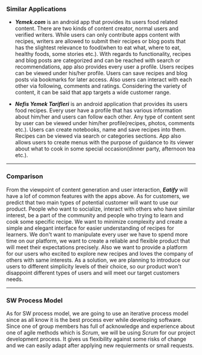### Similar Applications

- ***Yemek.com*** is an android app that provides its users food related content. There are two kinds of content creator, normal users and verified writers.
While users can only contribute apps content with recipes, writers are allowed to submit their recipes or blog posts that has the slightest relevance to food(when to eat what, where to eat, healthy foods, some stories etc.).
With regards to functionality, recipes and blog posts are categorized and can be reached with search or recommendations, app also provides every user a profile.
Users recipes can be viewed under his/her profile. Users can save recipes and blog posts via bookmarks for later access.
Also users can interact with each other via following, comments and ratings.
Considering the variety of content, it can be said that app targets a wide customer range.

- ***Nefis Yemek Tarifleri*** is an android application that provides its users food recipes. Every user have a profile that has various information about him/her and users can follow each other.
Any type of content sent by user can be viewed under him/her profile(recipes, photos, comments etc.). Users can create notebooks, name and save recipes into them.
Recipes can be viewed via search or categories sections. App also allows users to create menus with the purpose of guidance to its viewer about what to cook in some special occasion(dinner party, afternoon tea etc.).

-------------------- 
### Comparison
From the viewpoint of content generation and user interaction, ***Eatify*** will have a lof of common features with the apps above.
As for customers, we predict that two main types of potential customer will want to use our product.
People who want to socialize, interact with others who have similar interest, be a part of the community and people who trying to learn and cook some specific recipe.
We want to minimize complexity and create a simple and elegant interface for easier understanding of recipes for learners.
We don't want to manipulate every user we have to spend more time on our platform, we want to create a reliable and flexible product that will meet their expectations precisely.
Also we want to provide a platform for our users who excited to explore new recipes and loves the company of others with same interests.
As a solution, we are planning to introduce our users to different simplicity levels of their choice, so our product won't disappoint different types of users and will meet our target customers needs.

------------------
### SW Process Model
As for SW process model, we are going to use an iterative process model since as all know it is the best process ever while developing software.
Since one of group members has full of acknowledge and experience about one of agile methods which is *Scrum*, we will be using *Scrum* for our project development process.
It gives us flexibility against some risks of change and we can easily adapt after applying new requierments or small requests.
